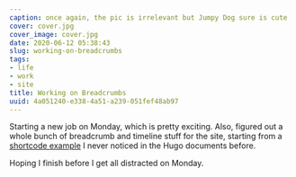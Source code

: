 ```yaml
---
caption: once again, the pic is irrelevant but Jumpy Dog sure is cute
cover: cover.jpg
cover_image: cover.jpg
date: 2020-06-12 05:38:43
slug: working-on-breadcrumbs
tags:
- life
- work
- site
title: Working on Breadcrumbs
uuid: 4a051240-e338-4a51-a239-051fef48ab97
---
```


[shortcode example]: https://gohugo.io/content-management/sections/#example-breadcrumb-navigation

Starting a new job on Monday, which is pretty exciting.
Also, figured out a whole bunch of breadcrumb and timeline stuff for the site, starting from
a [shortcode example][] I never noticed in the Hugo documents before.

Hoping I finish before I get all distracted on Monday.